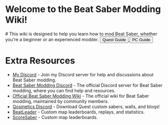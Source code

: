 <h1 class="text-8xl">Welcome to the Beat Saber Modding Wiki!</h1>
# This wiki is designed to help you learn how to mod Beat Saber, whether you're a beginner or an experienced modder. 


<a href="/preQuest.md">
<button class="inline-flex text-white bg-indigo-500 border-0 py-1 px-4 focus:outline-none hover:bg-indigo-400 text-lg rounded-full mr-2">
Quest Guide
</button>
</a><a href="/prePC.md">
<button class="inline-flex text-white bg-indigo-500 border-0 py-1 px-4 focus:outline-none hover:bg-indigo-400 text-lg rounded-full">
PC Guide
</button></a>

# Extra Resources
- [My Discord](https://discord.gg/7f3b2c5) - Join my Discord server for help and discussions about Beat Saber modding.
- [Beat Saber Modding Discord](https://discord.gg/beatsabermods) - The official Discord server for Beat Saber modding, where you can find help and resources.
- [Official Beat Saber Modding Wiki](https://bsmg.wiki/) - The official wiki for Beat Saber modding, maintained by community members.
- [Qosmetics Discord](https://discord.gg/qosmetics) - Download Quest custom sabers, walls, and bloqs!
- [BeatLeader](https:////beatleader.com) - Custom map leaderboards, replays, and statistics.
- [ScoreSaber](https://scoresaber.com) - Custom map leaderboards.